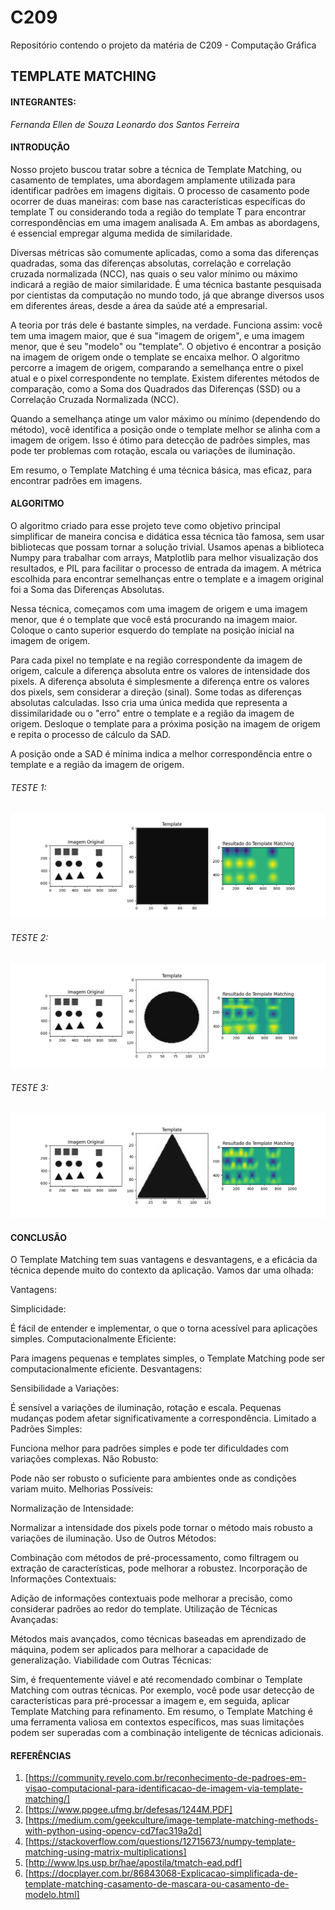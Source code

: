 # C209
Repositório contendo o projeto da matéria de C209 - Computação Gráfica 

## TEMPLATE MATCHING

#### INTEGRANTES:
*Fernanda Ellen de Souza*
*Leonardo dos Santos Ferreira*

#### INTRODUÇÃO
Nosso projeto buscou tratar sobre a técnica de Template Matching, ou casamento de templates, uma abordagem amplamente utilizada para identificar padrões em imagens digitais. O processo de casamento pode ocorrer de duas maneiras: com base nas características específicas do template T ou considerando toda a região do template T para encontrar correspondências em uma imagem analisada A. Em ambas as abordagens, é essencial empregar alguma medida de similaridade.

Diversas métricas são comumente aplicadas, como a soma das diferenças quadradas, soma das diferenças absolutas, correlação e correlação cruzada normalizada (NCC), nas quais o seu valor mínimo ou máximo indicará a região de maior similaridade. É uma técnica bastante pesquisada por cientistas da computação no mundo todo, já que abrange diversos usos em diferentes áreas, desde a área da saúde até a empresarial.

A teoria por trás dele é bastante simples, na verdade. Funciona assim: você tem uma imagem maior, que é sua "imagem de origem", e uma imagem menor, que é seu "modelo" ou "template". O objetivo é encontrar a posição na imagem de origem onde o template se encaixa melhor. O algoritmo percorre a imagem de origem, comparando a semelhança entre o pixel atual e o pixel correspondente no template. Existem diferentes métodos de comparação, como a Soma dos Quadrados das Diferenças (SSD) ou a Correlação Cruzada Normalizada (NCC).

Quando a semelhança atinge um valor máximo ou mínimo (dependendo do método), você identifica a posição onde o template melhor se alinha com a imagem de origem. Isso é ótimo para detecção de padrões simples, mas pode ter problemas com rotação, escala ou variações de iluminação.

Em resumo, o Template Matching é uma técnica básica, mas eficaz, para encontrar padrões em imagens.

#### ALGORITMO
O algoritmo criado para esse projeto teve como objetivo principal simplificar de maneira concisa e didática essa técnica tão famosa, sem usar bibliotecas que possam tornar a solução trivial. Usamos apenas a biblioteca Numpy para trabalhar com arrays, Matplotlib para melhor visualização dos resultados, e PIL para facilitar o processo de entrada da imagem. A métrica escolhida para encontrar semelhanças entre o template e a imagem original foi a Soma das Diferenças Absolutas.

Nessa técnica, começamos com uma imagem de origem e uma imagem menor, que é o template que você está procurando na imagem maior. Coloque o canto superior esquerdo do template na posição inicial na imagem de origem.

Para cada pixel no template e na região correspondente da imagem de origem, calcule a diferença absoluta entre os valores de intensidade dos pixels.
A diferença absoluta é simplesmente a diferença entre os valores dos pixels, sem considerar a direção (sinal). Some todas as diferenças absolutas calculadas. Isso cria uma única medida que representa a dissimilaridade ou o "erro" entre o template e a região da imagem de origem. Desloque o template para a próxima posição na imagem de origem e repita o processo de cálculo da SAD.

A posição onde a SAD é mínima indica a melhor correspondência entre o template e a região da imagem de origem.

###### TESTE 1:

<img src="/Testes/Figure_1.png">

###### TESTE 2:

<img src="/Testes/Figure_2.png">

###### TESTE 3:

<img src="/Testes/Figure_3.png">

#### CONCLUSÃO
O Template Matching tem suas vantagens e desvantagens, e a eficácia da técnica depende muito do contexto da aplicação. Vamos dar uma olhada:

Vantagens:

Simplicidade:

É fácil de entender e implementar, o que o torna acessível para aplicações simples.
Computacionalmente Eficiente:

Para imagens pequenas e templates simples, o Template Matching pode ser computacionalmente eficiente.
Desvantagens:

Sensibilidade a Variações:

É sensível a variações de iluminação, rotação e escala. Pequenas mudanças podem afetar significativamente a correspondência.
Limitado a Padrões Simples:

Funciona melhor para padrões simples e pode ter dificuldades com variações complexas.
Não Robusto:

Pode não ser robusto o suficiente para ambientes onde as condições variam muito.
Melhorias Possíveis:

Normalização de Intensidade:

Normalizar a intensidade dos pixels pode tornar o método mais robusto a variações de iluminação.
Uso de Outros Métodos:

Combinação com métodos de pré-processamento, como filtragem ou extração de características, pode melhorar a robustez.
Incorporação de Informações Contextuais:

Adição de informações contextuais pode melhorar a precisão, como considerar padrões ao redor do template.
Utilização de Técnicas Avançadas:

Métodos mais avançados, como técnicas baseadas em aprendizado de máquina, podem ser aplicados para melhorar a capacidade de generalização.
Viabilidade com Outras Técnicas:

Sim, é frequentemente viável e até recomendado combinar o Template Matching com outras técnicas. Por exemplo, você pode usar detecção de características para pré-processar a imagem e, em seguida, aplicar Template Matching para refinamento.
Em resumo, o Template Matching é uma ferramenta valiosa em contextos específicos, mas suas limitações podem ser superadas com a combinação inteligente de técnicas adicionais.

#### REFERÊNCIAS
1. [https://community.revelo.com.br/reconhecimento-de-padroes-em-visao-computacional-para-identificacao-de-imagem-via-template-matching/]
2. [https://www.ppgee.ufmg.br/defesas/1244M.PDF]
3. [https://medium.com/geekculture/image-template-matching-methods-with-python-using-opencv-cd7fac319a2d]
4. [https://stackoverflow.com/questions/12715673/numpy-template-matching-using-matrix-multiplications]
5. [http://www.lps.usp.br/hae/apostila/tmatch-ead.pdf]
6. [https://docplayer.com.br/86843068-Explicacao-simplificada-de-template-matching-casamento-de-mascara-ou-casamento-de-modelo.html]




